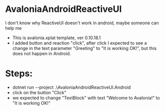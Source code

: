 # AvaloniaAndroidReactiveUI
 I don't know why ReactiveUI doesn't work in android, maybe someone can help me

- This is avalonia.xplat template, ver 0.10.18.1
- I added button and reaction "click", after click I expected to see a change in the text parameter "Greeting" to "It is working OK!", but this does not happen in Android.

# Steps:
- dotnet run --project .\AvaloniaAndroidReactiveUI.Android
- click on the button "Click"
- we expected to change "TextBlock" with text "Welcome to Avalonia!" to "It is working OK!"
